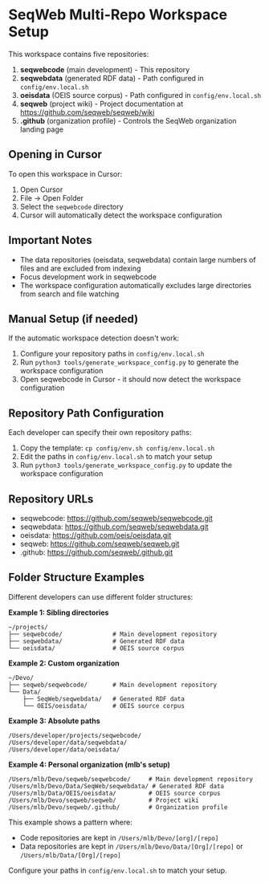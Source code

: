 # SeqWeb Multi-Repo Workspace Setup

This workspace contains five repositories:

1. **seqwebcode** (main development) - This repository
2. **seqwebdata** (generated RDF data) - Path configured in `config/env.local.sh`
3. **oeisdata** (OEIS source corpus) - Path configured in `config/env.local.sh`
4. **seqweb** (project wiki) - Project documentation at https://github.com/seqweb/seqweb/wiki
5. **.github** (organization profile) - Controls the SeqWeb organization landing page

## Opening in Cursor

To open this workspace in Cursor:

1. Open Cursor
2. File → Open Folder
3. Select the `seqwebcode` directory
4. Cursor will automatically detect the workspace configuration

## Important Notes

- The data repositories (oeisdata, seqwebdata) contain large numbers of files and are excluded from indexing
- Focus development work in seqwebcode
- The workspace configuration automatically excludes large directories from search and file watching

## Manual Setup (if needed)

If the automatic workspace detection doesn't work:

1. Configure your repository paths in `config/env.local.sh`
2. Run `python3 tools/generate_workspace_config.py` to generate the workspace configuration
3. Open seqwebcode in Cursor - it should now detect the workspace configuration

## Repository Path Configuration

Each developer can specify their own repository paths:

1. Copy the template: `cp config/env.sh config/env.local.sh`
2. Edit the paths in `config/env.local.sh` to match your setup
3. Run `python3 tools/generate_workspace_config.py` to update the workspace configuration

## Repository URLs

- seqwebcode: https://github.com/seqweb/seqwebcode.git
- seqwebdata: https://github.com/seqweb/seqwebdata.git  
- oeisdata: https://github.com/oeis/oeisdata.git
- seqweb: https://github.com/seqweb/seqweb.git
- .github: https://github.com/seqweb/.github.git

## Folder Structure Examples

Different developers can use different folder structures:

**Example 1: Sibling directories**
```
~/projects/
├── seqwebcode/              # Main development repository
├── seqwebdata/              # Generated RDF data
└── oeisdata/                # OEIS source corpus
```

**Example 2: Custom organization**
```
~/Devo/
├── seqweb/seqwebcode/       # Main development repository
└── Data/
    ├── SeqWeb/seqwebdata/   # Generated RDF data
    └── OEIS/oeisdata/       # OEIS source corpus
```

**Example 3: Absolute paths**
```
/Users/developer/projects/seqwebcode/
/Users/developer/data/seqwebdata/
/Users/developer/data/oeisdata/
```

**Example 4: Personal organization (mlb's setup)**
```
/Users/mlb/Devo/seqweb/seqwebcode/     # Main development repository
/Users/mlb/Devo/Data/SeqWeb/seqwebdata/ # Generated RDF data  
/Users/mlb/Data/OEIS/oeisdata/         # OEIS source corpus
/Users/mlb/Devo/seqweb/seqweb/         # Project wiki
/Users/mlb/Devo/seqweb/.github/        # Organization profile
```

This example shows a pattern where:
- Code repositories are kept in `/Users/mlb/Devo/[org]/[repo]`
- Data repositories are kept in `/Users/mlb/Devo/Data/[Org]/[repo]` or `/Users/mlb/Data/[Org]/[repo]`

Configure your paths in `config/env.local.sh` to match your setup. 